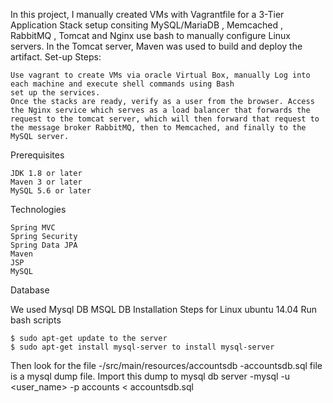 In this project, I manually created VMs with Vagrantfile for a 3-Tier Application Stack setup consiting MySQL/MariaDB , Memcached , RabbitMQ , Tomcat and Nginx use bash to manually configure Linux servers. In the Tomcat server, Maven was used to build and deploy the artifact.
Set-up Steps:

    Use vagrant to create VMs via oracle Virtual Box, manually Log into each machine and execute shell commands using Bash
    set up the services.
    Once the stacks are ready, verify as a user from the browser. Access the Nginx service which serves as a load balancer that forwards the request to the tomcat server, which will then forward that request to the message broker RabbitMQ, then to Memcached, and finally to the MySQL server.

Prerequisites

    JDK 1.8 or later
    Maven 3 or later
    MySQL 5.6 or later

Technologies

    Spring MVC
    Spring Security
    Spring Data JPA
    Maven
    JSP
    MySQL

Database

We used Mysql DB MSQL DB Installation Steps for Linux ubuntu 14.04 Run bash scripts

    $ sudo apt-get update to the server
    $ sudo apt-get install mysql-server to install mysql-server

Then look for the file -/src/main/resources/accountsdb -accountsdb.sql file is a mysql dump file. Import this dump to mysql db server -mysql -u <user_name> -p accounts < accountsdb.sql
